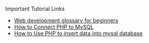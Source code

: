 Important Tutorial Links

- [Web development glossary for beginners](https://cdn.hostinger.com/Web-Development-Glossary-for-Beginners.pdf?_gl=1*14m8u3k*_gcl_au*NDExMzEyMjkzLjE3MTU2NzM2Njg.&_ga=2.148290743.1234787427.1716885859-378615442.1715673706)
- [How to Connect PHP to MySQL](https://www.hostinger.com/tutorials/how-to-connect-php-to-mysql)
- [How to Use PHP to insert data into mysql database](https://www.hostinger.com/tutorials/how-to-use-php-to-insert-data-into-mysql-database)
